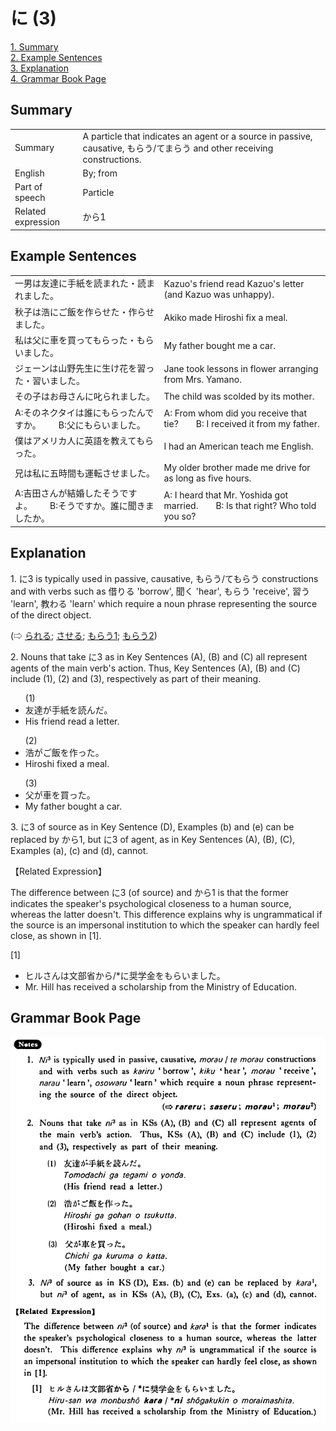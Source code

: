 # に (3)

[1. Summary](#summary)<br>
[2. Example Sentences](#example-sentences)<br>
[3. Explanation](#explanation)<br>
[4. Grammar Book Page](#grammar-book-page)<br>


## Summary

<table><tr>   <td>Summary</td>   <td>A particle that indicates an agent or a source in passive, causative, もらう/てまらう and other receiving constructions.</td></tr><tr>   <td>English</td>   <td>By; from</td></tr><tr>   <td>Part of speech</td>   <td>Particle</td></tr><tr>   <td>Related expression</td>   <td>から1</td></tr></table>

## Example Sentences

<table><tr>   <td>一男は友達に手紙を読まれた・読まれました。</td>   <td>Kazuo's friend read Kazuo's letter (and Kazuo was unhappy).</td></tr><tr>   <td>秋子は浩にご飯を作らせた・作らせました。</td>   <td>Akiko made Hiroshi fix a meal.</td></tr><tr>   <td>私は父に車を買ってもらった・もらいました。</td>   <td>My father bought me a car.</td></tr><tr>   <td>ジェーンは山野先生に生け花を習った・習いました。</td>   <td>Jane took lessons in flower arranging from Mrs. Yamano.</td></tr><tr>   <td>その子はお母さんに叱られました。</td>   <td>The child was scolded by its mother.</td></tr><tr>   <td>A:そのネクタイは誰にもらったんですか。  B:父にもらいました。</td>   <td>A: From whom did you receive that tie?&emsp;&emsp;B: I received it from my father.</td></tr><tr>   <td>僕はアメリカ人に英語を教えてもらった。</td>   <td>I had an American teach me English.</td></tr><tr>   <td>兄は私に五時間も運転させました。</td>   <td>My older brother made me drive for as long as five hours.</td></tr><tr>   <td>A:吉田さんが結婚したそうですよ。  B:そうですか。誰に聞きましたか。</td>   <td>A: I heard that Mr. Yoshida got married.&emsp;&emsp;B: Is that right? Who told you so?</td></tr></table>

## Explanation

<p>1. <span class="cloze">に</span>3 is typically used in passive, causative, もらう/てもらう constructions and with verbs such as 借りる 'borrow', 聞く 'hear', もらう 'receive', 習う 'learn', 教わる 'learn' which require a noun phrase representing the source of the direct object.</p>  <p>(⇨ <a href="#㊦ られる (1)">られる</a>; <a href="#㊦ させる">させる</a>; <a href="#㊦ もらう (1)">もらう1</a>; <a href="#㊦ もらう (2)">もらう2</a>)</p>  <p>2. Nouns that take <span class="cloze">に</span>3 as in Key Sentences (A), (B) and (C) all represent agents of the main verb's action. Thus, Key Sentences (A), (B) and (C) include (1), (2) and (3), respectively as part of their meaning.</p>  <ul>(1) <li>友達が手紙を読んだ。</li> <li>His friend read a letter.</li> </ul>  <ul>(2) <li>浩がご飯を作った。</li> <li>Hiroshi fixed a meal.</li> </ul>  <ul>(3) <li>父が車を買った。</li> <li>My father bought a car.</li> </ul>  <p>3. <span class="cloze">に</span>3 of source as in Key Sentence (D), Examples (b) and (e) can be replaced by から1, but <span class="cloze">に</span>3 of agent, as in Key Sentences (A), (B), (C), Examples (a), (c) and (d), cannot.</p>  <p>【Related Expression】</p>  <p>The difference between <span class="cloze">に</span>3 (of source) and から1 is that the former indicates the speaker's psychological closeness to a human source, whereas the latter doesn't. This difference explains why is ungrammatical if the source is an impersonal institution to which the speaker can hardly feel close, as shown in [1].</p>  <p>[1]</p>  <ul> <li>ヒルさんは文部省から/*<span class="cloze">に</span>奨学金をもらいました。</li> <li>Mr. Hill has received a scholarship from the Ministry of Education.</li> </ul>

## Grammar Book Page

![](../img/Basicに3.png)

